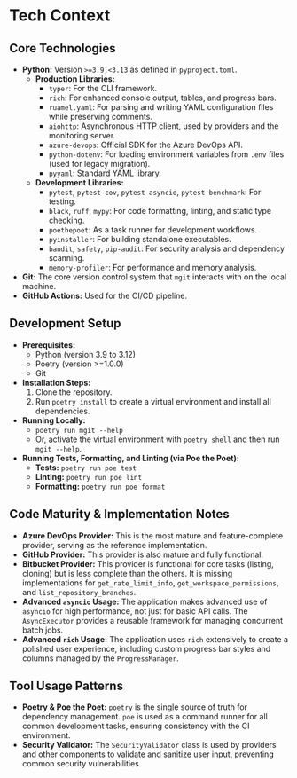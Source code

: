 # Tech Context

## Core Technologies

*   **Python:** Version `>=3.9,<3.13` as defined in `pyproject.toml`.
    *   **Production Libraries:**
        *   `typer`: For the CLI framework.
        *   `rich`: For enhanced console output, tables, and progress bars.
        *   `ruamel.yaml`: For parsing and writing YAML configuration files while preserving comments.
        *   `aiohttp`: Asynchronous HTTP client, used by providers and the monitoring server.
        *   `azure-devops`: Official SDK for the Azure DevOps API.
        *   `python-dotenv`: For loading environment variables from `.env` files (used for legacy migration).
        *   `pyyaml`: Standard YAML library.
    *   **Development Libraries:**
        *   `pytest`, `pytest-cov`, `pytest-asyncio`, `pytest-benchmark`: For testing.
        *   `black`, `ruff`, `mypy`: For code formatting, linting, and static type checking.
        *   `poethepoet`: As a task runner for development workflows.
        *   `pyinstaller`: For building standalone executables.
        *   `bandit`, `safety`, `pip-audit`: For security analysis and dependency scanning.
        *   `memory-profiler`: For performance and memory analysis.
*   **Git:** The core version control system that `mgit` interacts with on the local machine.
*   **GitHub Actions:** Used for the CI/CD pipeline.

## Development Setup

*   **Prerequisites:**
    *   Python (version 3.9 to 3.12)
    *   Poetry (version >=1.0.0)
    *   Git
*   **Installation Steps:**
    1.  Clone the repository.
    2.  Run `poetry install` to create a virtual environment and install all dependencies.
*   **Running Locally:**
    *   `poetry run mgit --help`
    *   Or, activate the virtual environment with `poetry shell` and then run `mgit --help`.
*   **Running Tests, Formatting, and Linting (via Poe the Poet):**
    *   **Tests:** `poetry run poe test`
    *   **Linting:** `poetry run poe lint`
    *   **Formatting:** `poetry run poe format`

## Code Maturity & Implementation Notes

*   **Azure DevOps Provider:** This is the most mature and feature-complete provider, serving as the reference implementation.
*   **GitHub Provider:** This provider is also mature and fully functional.
*   **Bitbucket Provider:** This provider is functional for core tasks (listing, cloning) but is less complete than the others. It is missing implementations for `get_rate_limit_info`, `get_workspace_permissions`, and `list_repository_branches`.
*   **Advanced `asyncio` Usage:** The application makes advanced use of `asyncio` for high performance, not just for basic API calls. The `AsyncExecutor` provides a reusable framework for managing concurrent batch jobs.
*   **Advanced `rich` Usage:** The application uses `rich` extensively to create a polished user experience, including custom progress bar styles and columns managed by the `ProgressManager`.

## Tool Usage Patterns

*   **Poetry & Poe the Poet:** `poetry` is the single source of truth for dependency management. `poe` is used as a command runner for all common development tasks, ensuring consistency with the CI environment.
*   **Security Validator:** The `SecurityValidator` class is used by providers and other components to validate and sanitize user input, preventing common security vulnerabilities.
